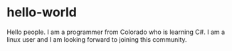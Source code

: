 # hello-world

Hello people. I am a programmer from Colorado who is learning C#. I am a linux user and I am looking forward to joining this community.
